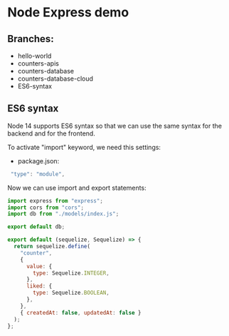 # Node Express demo

## Branches:

- hello-world
- counters-apis
- counters-database
- counters-database-cloud
- ES6-syntax

## ES6 syntax

Node 14 supports ES6 syntax so that we can use the same syntax for the backend and for the frontend.

To activate "import" keyword, we need this settings:
- package.json:
```javascript
 "type": "module",
```

Now we can use import and export statements:
```javascript
import express from "express";
import cors from "cors";
import db from "./models/index.js";
```

```javascript
export default db;
```

```javascript
export default (sequelize, Sequelize) => {
  return sequelize.define(
    "counter",
    {
      value: {
        type: Sequelize.INTEGER,
      },
      liked: {
        type: Sequelize.BOOLEAN,
      },
    },
    { createdAt: false, updatedAt: false }
  );
};
```